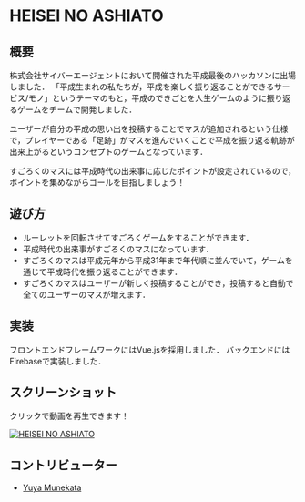 # HEISEI NO ASHIATO

## 概要
株式会社サイバーエージェントにおいて開催された平成最後のハッカソンに出場しました．
「平成生まれの私たちが，平成を楽しく振り返ることができるサービス/モノ」というテーマのもと，平成のできごとを人生ゲームのように振り返るゲームをチームで開発しました．

ユーザーが自分の平成の思い出を投稿することでマスが追加されるという仕様で，プレイヤーである「足跡」がマスを進んでいくことで平成を振り返る軌跡が出来上がるというコンセプトのゲームとなっています．

すごろくのマスには平成時代の出来事に応じたポイントが設定されているので，ポイントを集めながらゴールを目指しましょう！

## 遊び方

* ルーレットを回転させてすごろくゲームをすることができます．
* 平成時代の出来事がすごろくのマスになっています．
* すごろくのマスは平成元年から平成31年まで年代順に並んでいて，ゲームを通じて平成時代を振り返ることができます．
* すごろくのマスはユーザーが新しく投稿することができ，投稿すると自動で全てのユーザーのマスが増えます．

## 実装

フロントエンドフレームワークにはVue.jsを採用しました．
バックエンドにはFirebaseで実装しました．

## スクリーンショット

クリックで動画を再生できます！

[![HEISEI NO ASHIATO](https://user-images.githubusercontent.com/24489109/70035780-e10bb380-15f6-11ea-87cf-7ba55da39709.png)](http://www.youtube.com/watch?v=nDs3hQ6yt30)

## コントリビューター
* [Yuya Munekata](https://github.com/Aries1A)
